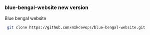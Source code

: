 ### blue-bengal-website new version 
Blue bengal website

```bash
 git clone https://github.com/mxkdevops/blue-bengal-website.git
```
